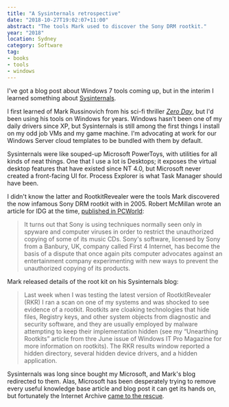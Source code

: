 ```yaml
---
title: "A Sysinternals retrospective"
date: "2018-10-27T19:02:07+11:00"
abstract: "The tools Mark used to discover the Sony DRM rootkit."
year: "2018"
location: Sydney
category: Software
tag:
- books
- tools
- windows
---
```

I've got a blog post about Windows 7 tools coming up, but in the interim I learned something about [Sysinternals].

I first learned of Mark Russinovich from his sci-fi thriller *[Zero Day]*, but I'd been using his tools on Windows for years. Windows hasn't been one of my daily drivers since XP, but Sysinternals is still among the first things I install on my odd job VMs and my game machine. I'm advocating at work for our Windows Server cloud templates to be bundled with them by default.

Sysinternals were like souped-up Microsoft PowerToys, with utilities for all kinds of neat things. One that I use a lot is Desktops; it exposes the virtual desktop features that have existed since NT 4.0, but Microsoft never created a front-facing UI for. Process Explorer is what Task Manager should have been.

I didn't know the latter and RootkitRevealer were the tools Mark discovered the now infamous Sony DRM rootkit with in 2005. Robert McMillan wrote an article for IDG at the time, [published in PCWorld]\:

> It turns out that Sony is using techniques normally seen only in spyware and computer viruses in order to restrict the unauthorized copying of some of its music CDs. Sony's software, licensed by Sony from a Banbury, UK, company called First 4 Internet, has become the basis of a dispute that once again pits computer advocates against an entertainment company experimenting with new ways to prevent the unauthorized copying of its products.

Mark released details of the root kit on his Sysinternals blog:

> Last week when I was testing the latest version of RootkitRevealer (RKR) I ran a scan on one of my systems and was shocked to see evidence of a rootkit. Rootkits are cloaking technologies that hide files, Registry keys, and other system objects from diagnostic and security software, and they are usually employed by malware attempting to keep their implementation hidden (see my “Unearthing Rootkits” article from thre June issue of Windows IT Pro Magazine for more information on rootkits). The RKR results window reported a hidden directory, several hidden device drivers, and a hidden application.

Sysinternals was long since bought my Microsoft, and Mark's blog redirected to them. Alas, Microsoft has been desperately trying to remove every useful knowledge base article and blog post it can get its hands on, but fortunately the Internet Archive [came to the rescue].

[Zero Day]: https://www.goodreads.com/book/show/9763010-zero-day
[came to the rescue]: https://web.archive.org/web/20060125015956/http://www.sysinternals.com/blog/2005/10/sony-rootkits-and-digital-rights.html
[Sysinternals]: https://docs.microsoft.com/en-us/sysinternals/downloads/sysinternals-suite
[published in PCWorld]: https://www.pcworld.com/article/123362/article.html

